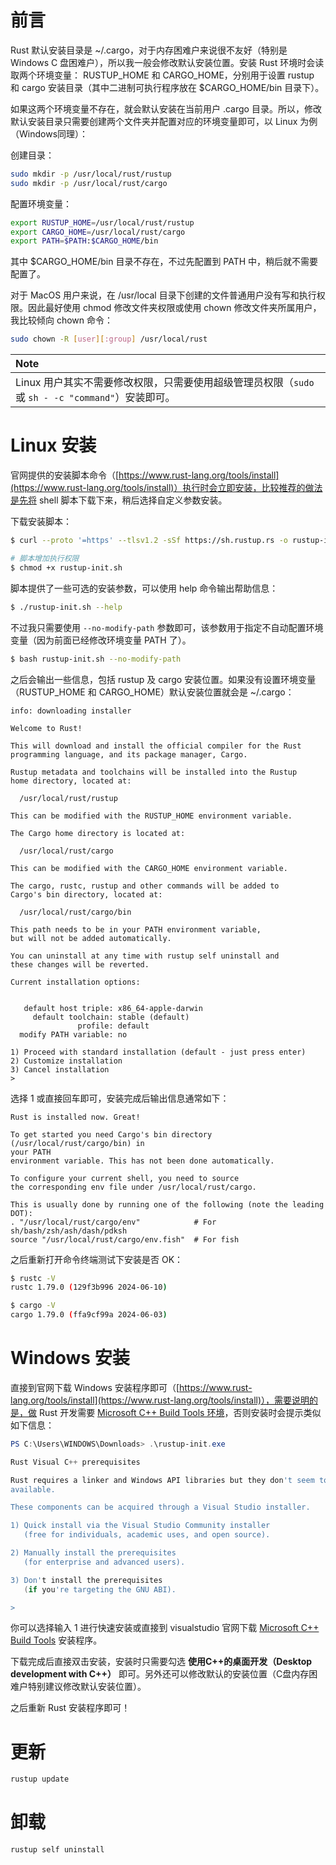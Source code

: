 # 前言

Rust 默认安装目录是 ~/.cargo，对于内存困难户来说很不友好（特别是 Windows C 盘困难户），所以我一般会修改默认安装位置。安装 Rust 环境时会读取两个环境变量： RUSTUP_HOME 和 CARGO_HOME，分别用于设置 rustup 和 cargo 安装目录（其中二进制可执行程序放在 $CARGO_HOME/bin 目录下）。

如果这两个环境变量不存在，就会默认安装在当前用户 .cargo 目录。所以，修改默认安装目录只需要创建两个文件夹并配置对应的环境变量即可，以 Linux 为例（Windows同理）：

创建目录：

```bash
sudo mkdir -p /usr/local/rust/rustup
sudo mkdir -p /usr/local/rust/cargo
```

配置环境变量：

```bash
export RUSTUP_HOME=/usr/local/rust/rustup
export CARGO_HOME=/usr/local/rust/cargo
export PATH=$PATH:$CARGO_HOME/bin
```

其中 $CARGO_HOME/bin 目录不存在，不过先配置到 PATH 中，稍后就不需要配置了。

对于 MacOS 用户来说，在 /usr/local 目录下创建的文件普通用户没有写和执行权限。因此最好使用 chmod 修改文件夹权限或使用 chown 修改文件夹所属用户，我比较倾向 chown 命令：

```bash
sudo chown -R [user][:group] /usr/local/rust
```

|**Note**|
|:-------|
|Linux 用户其实不需要修改权限，只需要使用超级管理员权限（`sudo` 或 `sh - -c "command"`）安装即可。|

# Linux 安装

官网提供的安装脚本命令（[https://www.rust-lang.org/tools/install](https://www.rust-lang.org/tools/install)）执行时会立即安装，比较推荐的做法是先将 shell 脚本下载下来，稍后选择自定义参数安装。

下载安装脚本：

```bash
$ curl --proto '=https' --tlsv1.2 -sSf https://sh.rustup.rs -o rustup-init.sh

# 脚本增加执行权限
$ chmod +x rustup-init.sh
```

脚本提供了一些可选的安装参数，可以使用 help 命令输出帮助信息：

```bash
$ ./rustup-init.sh --help
```

不过我只需要使用 `--no-modify-path` 参数即可，该参数用于指定不自动配置环境变量（因为前面已经修改环境变量 PATH 了）。

```bash
$ bash rustup-init.sh --no-modify-path
```

之后会输出一些信息，包括 rustup 及 cargo 安装位置。如果没有设置环境变量（RUSTUP_HOME 和 CARGO_HOME）默认安装位置就会是 ~/.cargo：

```
info: downloading installer

Welcome to Rust!

This will download and install the official compiler for the Rust
programming language, and its package manager, Cargo.

Rustup metadata and toolchains will be installed into the Rustup
home directory, located at:

  /usr/local/rust/rustup

This can be modified with the RUSTUP_HOME environment variable.

The Cargo home directory is located at:

  /usr/local/rust/cargo

This can be modified with the CARGO_HOME environment variable.

The cargo, rustc, rustup and other commands will be added to
Cargo's bin directory, located at:

  /usr/local/rust/cargo/bin

This path needs to be in your PATH environment variable,
but will not be added automatically.

You can uninstall at any time with rustup self uninstall and
these changes will be reverted.

Current installation options:


   default host triple: x86_64-apple-darwin
     default toolchain: stable (default)
               profile: default
  modify PATH variable: no

1) Proceed with standard installation (default - just press enter)
2) Customize installation
3) Cancel installation
>
```

选择 1 或直接回车即可，安装完成后输出信息通常如下：

```
Rust is installed now. Great!

To get started you need Cargo's bin directory (/usr/local/rust/cargo/bin) in
your PATH
environment variable. This has not been done automatically.

To configure your current shell, you need to source
the corresponding env file under /usr/local/rust/cargo.

This is usually done by running one of the following (note the leading DOT):
. "/usr/local/rust/cargo/env"            # For sh/bash/zsh/ash/dash/pdksh
source "/usr/local/rust/cargo/env.fish"  # For fish
```

之后重新打开命令终端测试下安装是否 OK：

```bash
$ rustc -V
rustc 1.79.0 (129f3b996 2024-06-10)

$ cargo -V
cargo 1.79.0 (ffa9cf99a 2024-06-03)
```

# Windows 安装

直接到官网下载 Windows 安装程序即可（[https://www.rust-lang.org/tools/install](https://www.rust-lang.org/tools/install)），需要说明的是，做 Rust 开发需要 <u>Microsoft C++ Build Tools 环境</u>，否则安装时会提示类似如下信息：

```PowerShell
PS C:\Users\WINDOWS\Downloads> .\rustup-init.exe

Rust Visual C++ prerequisites

Rust requires a linker and Windows API libraries but they don't seem to be
available.

These components can be acquired through a Visual Studio installer.

1) Quick install via the Visual Studio Community installer
   (free for individuals, academic uses, and open source).

2) Manually install the prerequisites
   (for enterprise and advanced users).

3) Don't install the prerequisites
   (if you're targeting the GNU ABI).

>
```

你可以选择输入 1 进行快速安装或直接到 visualstudio 官网下载 [Microsoft C++ Build Tools](https://visualstudio.microsoft.com/zh-hans/visual-cpp-build-tools/) 安装程序。

下载完成后直接双击安装，安装时只需要勾选 **使用C++的桌面开发（Desktop development with C++）** 即可。另外还可以修改默认的安装位置（C盘内存困难户特别建议修改默认安装位置）。

之后重新 Rust 安装程序即可！

# 更新

```bash
rustup update
```

# 卸载

```bash
rustup self uninstall
```
